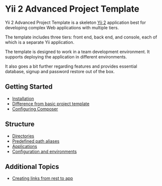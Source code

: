 Yii 2 Advanced Project Template
===============================

Yii 2 Advanced Project Template is a skeleton [Yii 2](http://www.yiiframework.com/) application best for
developing complex Web applications with multiple tiers.

The template includes three tiers: front end, back end, and console, each of which
is a separate Yii application.

The template is designed to work in a team development environment. It supports
deploying the application in different environments.

It also goes a bit further regarding features and provides essential database, signup and password
restore out of the box.

Getting Started
---------------

* [Installation](start-installation.md)
* [Difference from basic project template](start-comparison.md)
* [Configuring Composer](start-composer.md)

Structure
---------

* [Directories](structure-directories.md)
* [Predefined path aliases](structure-path-aliases.md)
* [Applications](structure-applications.md)
* [Configuration and environments](structure-environments.md)

Additional Topics
-----------------

* [Creating links from rest to app](topic-link-rest-app.md)
